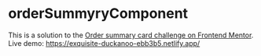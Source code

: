 # orderSummyryComponent
This is a solution to the [Order summary card challenge on Frontend Mentor](https://www.frontendmentor.io/challenges/order-summary-component-QlPmajDUj). <br>
Live demo: https://exquisite-duckanoo-ebb3b5.netlify.app/
